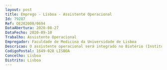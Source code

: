 ```yaml
--- 
layout: post
title: Emprego - Lisboa - Assistente Operacional
Id: 79287
Ref: OE202008/0694
DataAbertura: 2020-08-27
DataFecho: 2020-09-10
Trabalho: Assistente Operacional
Empregador: Faculdade de Medicina da Universidade de Lisboa
Descricao: O assistente operacional será integrado no Biotério (Instituto de Fisiologia) da Faculdade de Medicina da Universidade de Lisboa desempenhando as seguintes funções a.	Garantir condições adequadas de alojamento, meio ambiente, liberdade de movimentos, alimentação e cuidados dos animais do laboratório  b.	Realizar limpeza e manutenção dos animais e dos respetivos materiais de alojamento, segundo os protocolos vigentes no Biotério c.	Colaborar na gestão da colónia de animais do Biotério d.	Colaborar nos controlos veterinários periódicos, nos protocolos profiláticos e controlo sanitário dos animais e.	Auxiliar na implementação dos protocolos de enriquecimento ambiental previamente estabelecidos para as diferentes espécies alojadas f.	Identificar e reportar ao veterinário, alterações no estado geral dos animais g.	Seguir e cumprir os Protocolos normalizados de Trabalho, outros protocolos do Biotério e as normas de segurança no trabalho h.	Realizar o registo dos animais, jaulas e documentação i.	Controlar e vigiar as condições ambientais e de higiene do Biotério j.	Registar os diferentes materiais utilizados e alguns equipamentos.
CodigoPostal: 1649-028 LISBOA
Concelho: Lisboa
Distrito: Lisboa
--- 
```

